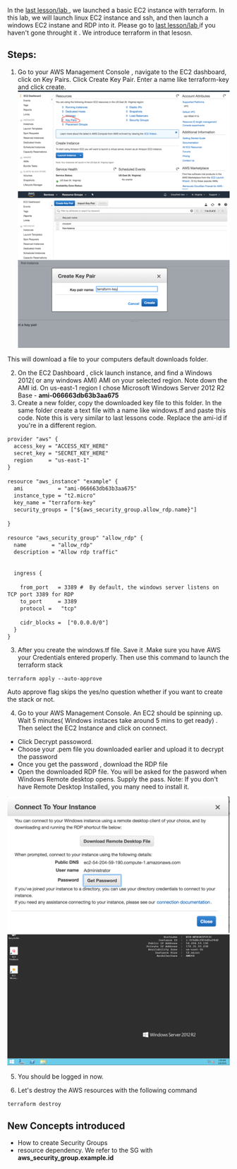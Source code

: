 In the [last lesson/lab ](lesson1-ec2-with-terraform.MD), we launched a basic EC2 instance with terraform. 
In this lab, we will launch linux EC2 instance and ssh, and then launch a windows EC2 instane and RDP into it. Please go to  [last lesson/lab ](lesson1-ec2-with-terraform.MD) if you haven't gone throught it . We introduce terraform in that lesosn. 



## Steps: 

1) Go to your AWS Management Console , navigate to the EC2 dashboard, click on Key Pairs. Click Create Key Pair. Enter a name like terraform-key and click create. 
![key](../images/key-pair.png)
![key](../images/Create-key-start.png)
![key](../images/Create-key.png)

This will download a file to your computers default downloads folder. 

2) On the EC2 Dashboard , click launch instance,  and find a Windows 2012( or any windows AMI)  AMI on your selected region. Note down the AMI id. On us-east-1 region I chose Microsoft Windows Server 2012 R2 Base - **ami-066663db63b3aa675**
2) Create a new folder, copy the downloaded key file to this folder. In the same folder create a text file with a name like windows.tf and paste this code. Note this is very similar to last lessons code. Replace the ami-id if you're in a different region.
```HCL
provider "aws" {
  access_key = "ACCESS_KEY_HERE"
  secret_key = "SECRET_KEY_HERE"
  region     = "us-east-1"
}

resource "aws_instance" "example" {
  ami           = "ami-066663db63b3aa675"
  instance_type = "t2.micro"
  key_name = "terraform-key"
  security_groups = ["${aws_security_group.allow_rdp.name}"]

}

resource "aws_security_group" "allow_rdp" {
  name        = "allow_rdp"
  description = "Allow rdp traffic"


  ingress {

    from_port   = 3389 #  By default, the windows server listens on TCP port 3389 for RDP
    to_port     = 3389
    protocol =   "tcp"

    cidr_blocks =  ["0.0.0.0/0"]
  }
}
```

3) After you create the windows.tf file. Save it .Make sure you have AWS your Credentials entered properly.  Then use this command to launch the terraform stack 
```
terraform apply --auto-approve 
```

Auto approve flag skips the yes/no question whether if you want to create the stack or not. 

4) Go to your AWS Management Console. An EC2 should be spinning up. Wait 5 minutes( Windows instaces take around 5 mins to get ready) . Then select the EC2 Instance and click on connect. 
- Click Decrypt passoword. 
- Choose your .pem file you downloaded earlier and upload it to decrypt the password
- Once you get the password , download the RDP file
- Open the downloaded RDP file. You will be asked for the pasword when Windows Remote desktop opens. Supply the pass. Note: If you don't have Remote Desktop Installed, you many need to install it. 

![key](../images/decrypt-pass.png)
![key](../images/windows.png)

5) You should be logged in now. 

6) Let's destroy the AWS resources with the following command
```
terraform destroy
```









## New Concepts introduced
- How to create Security Groups 
- resource dependency. We refer to the SG with **aws_security_group.example.id**

